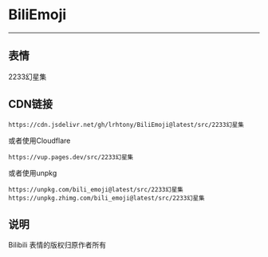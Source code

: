 # BiliEmoji
---
## 表情
2233幻星集
## CDN链接
```
https://cdn.jsdelivr.net/gh/lrhtony/BiliEmoji@latest/src/2233幻星集
```
或者使用Cloudflare
```
https://vup.pages.dev/src/2233幻星集
```
或者使用unpkg
```
https://unpkg.com/bili_emoji@latest/src/2233幻星集
https://unpkg.zhimg.com/bili_emoji@latest/src/2233幻星集
```
## 说明
Bilibili 表情的版权归原作者所有
